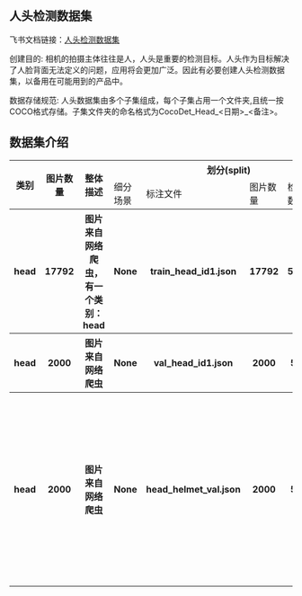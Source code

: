 
## 人头检测数据集
飞书文档链接：[人头检测数据集 ](https://arashivision.feishu.cn/wiki/wikcnRcL7fX8aC58UKWJrW6Idwd)  


创建目的: 相机的拍摄主体往往是人，人头是重要的检测目标。人头作为目标解决了人脸背面无法定义的问题，应用将会更加广泛。因此有必要创建人头检测数据集，以备用在可能用到的产品中。

数据存储规范: 人头数据集由多个子集组成，每个子集占用一个文件夹,且统一按COCO格式存储。子集文件夹的命名格式为CocoDet_Head_<日期>_<备注>。

## 数据集介绍

<table>
    <tr>
        <th rowspan="2"> 类别 </th> 
        <th rowspan="2"> 图片数量 </th> 
        <th rowspan="2"> 整体描述 </th> 
        <th colspan="5"> 划分(split) </th>  
    </tr>
    <tr> 
        <td> 细分场景 </td>
        <td> 标注文件 </td>
        <td> 图片数量 </td>
        <td> 检测框数量 </td>
        <td> 细分描述 </td>
    </tr>
    <tr> 
        <th> head  </th>  
        <th> 17792 </th> 
        <th> 图片来自网络爬虫，有一个类别：head  </th> 
        <th> None </th> 
        <th> train_head_id1.json  </th>  
        <th> 17792 </th> 
        <th> 50739 </th> 
        <th> 训练样本  </th>   
    </tr>
    <tr> 
        <th> head  </th>  
        <th> 2000 </th> 
        <th> 图片来自网络爬虫  </th> 
        <th> None </th> 
        <th> val_head_id1.json  </th>  
        <th> 2000 </th> 
        <th> 5645 </th> 
        <th> 人头测试样本  </th>   
    </tr>
    <tr> 
        <th> head  </th>  
        <th> 2000 </th> 
        <th> 图片来自网络爬虫  </th> 
        <th> None </th> 
        <th> head_helmet_val.json  </th>  
        <th> 2000 </th> 
        <th> 5875 </th> 
        <th> 包含人头、头盔两个类的测试样本，其中头盔只占有少部分  </th>   
    </tr>
</table>
